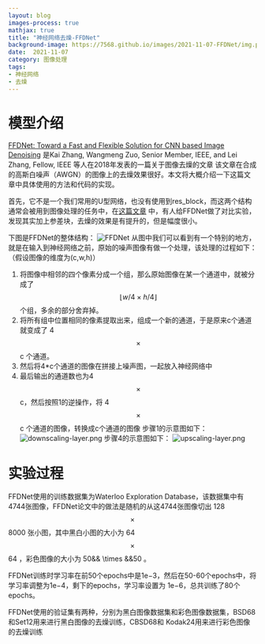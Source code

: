 ```yaml
---
layout: blog
images-process: true
mathjax: true
title: "神经网络去燥-FFDNet"
background-image: https://7568.github.io/images/2021-11-07-FFDNet/img.png
date:  2021-11-07
category: 图像处理
tags:
- 神经网络
- 去燥
---
```


# 模型介绍

[FFDNet: Toward a Fast and Flexible Solution for CNN based Image Denoising](https://arxiv.org/pdf/1710.04026.pdf) 是Kai Zhang, Wangmeng Zuo, Senior Member, IEEE, and Lei Zhang, Fellow, IEEE 等人在2018年发表的一篇关于图像去燥的文章
该文章在合成的高斯白噪声（AWGN）的图像上的去燥效果很好。本文将大概介绍一下这篇文章中具体使用的方法和代码的实现。

首先，它不是一个我们常用的U型网络，也没有使用到res_block，而这两个结构通常会被用到图像处理的任务中，在[这篇文章](http://www.ipol.im/pub/art/2019/231/article.pdf) 中，有人给FFDNet做了对比实验，发现其实加上参差块，去燥的效果是有提升的，但是幅度很小。

下图是FFDNet的整体结构：
![FFDNet](https://7568.github.io/images/2021-11-07-FFDNet/architecture-of-FFDNet.png)
从图中我们可以看到有一个特别的地方，就是在输入到神经网络之前，原始的噪声图像有做一个处理，该处理的过程如下：（假设图像的维度为(c,w,h)）
1. 将图像中相邻的四个像素分成一个组，那么原始图像在某一个通道中，就被分成了 $$ \lfloor w/4 \times h/4 \rfloor $$ 个组，多余的部分舍弃掉。
2. 将所有组中位置相同的像素提取出来，组成一个新的通道，于是原来c个通道就变成了 4$$\times$$c 个通道。
3. 然后将4*c个通道的图像在拼接上噪声图，一起放入神经网络中
4. 最后输出的通道数也为4 $$\times$$ c，然后按照1的逆操作，将 4 $$\times$$ c 个通道的图像，转换成c个通道的图像
步骤1的示意图如下：
   ![downscaling-layer.png](https://7568.github.io/images/2021-11-07-FFDNet/downscaling-layer.png)
步骤4的示意图如下：
   ![upscaling-layer.png](https://7568.github.io/images/2021-11-07-FFDNet/upscaling-layer.png)
   
# 实验过程

FFDNet使用的训练数据集为Waterloo Exploration Database，该数据集中有4744张图像，FFDNet论文中的做法是随机的从这4744张图像切出 128$$ \times $$8000 张小图，其中黑白小图的大小为 64$$ \times $$64 ，彩色图像的大小为 50&& \times &&50 。

FFDNet训练时学习率在前50个epochs中是1e−3，然后在50-60个epochs中，将学习率调整为1e−4，剩下的epochs，学习率设置为 1e−6，总共训练了80个epochs。

FFDNet使用的验证集有两种，分别为黑白图像数据集和彩色图像数据集，BSD68和Set12用来进行黑白图像的去燥训练，CBSD68和 Kodak24用来进行彩色图像的去燥训练
